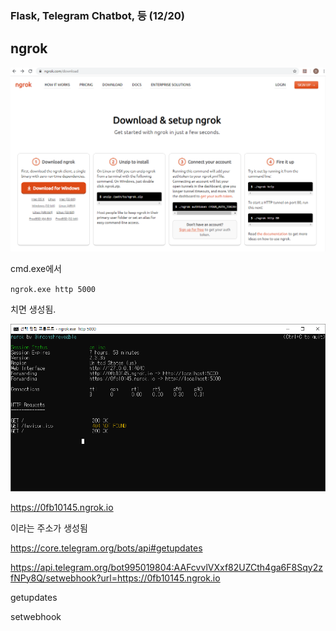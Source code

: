 ### Flask, Telegram Chatbot, 등 (12/20)





## ngrok

![image-20191220144033775](Untitled.assets/image-20191220144033775.png)

cmd.exe에서

`ngrok.exe http 5000`

치면 생성됨.



![image-20191220144345181](Untitled.assets/image-20191220144345181.png)

https://0fb10145.ngrok.io

이라는 주소가 생성됨

https://core.telegram.org/bots/api#getupdates



https://api.telegram.org/bot995019804:AAFcvvlVXxf82UZCth4ga6F8Sqy2zfNPy8Q/setwebhook?url=https://0fb10145.ngrok.io



getupdates

setwebhook